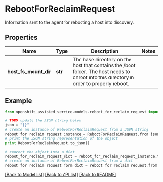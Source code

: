 # RebootForReclaimRequest

Information sent to the agent for rebooting a host into discovery.

## Properties
Name | Type | Description | Notes
------------ | ------------- | ------------- | -------------
**host_fs_mount_dir** | **str** | The base directory on the host that contains the /boot folder. The host needs to chroot into this directory in order to properly reboot. | 

## Example

```python
from openshift_assisted_service.models.reboot_for_reclaim_request import RebootForReclaimRequest

# TODO update the JSON string below
json = "{}"
# create an instance of RebootForReclaimRequest from a JSON string
reboot_for_reclaim_request_instance = RebootForReclaimRequest.from_json(json)
# print the JSON string representation of the object
print RebootForReclaimRequest.to_json()

# convert the object into a dict
reboot_for_reclaim_request_dict = reboot_for_reclaim_request_instance.to_dict()
# create an instance of RebootForReclaimRequest from a dict
reboot_for_reclaim_request_form_dict = reboot_for_reclaim_request.from_dict(reboot_for_reclaim_request_dict)
```
[[Back to Model list]](../README.md#documentation-for-models) [[Back to API list]](../README.md#documentation-for-api-endpoints) [[Back to README]](../README.md)


